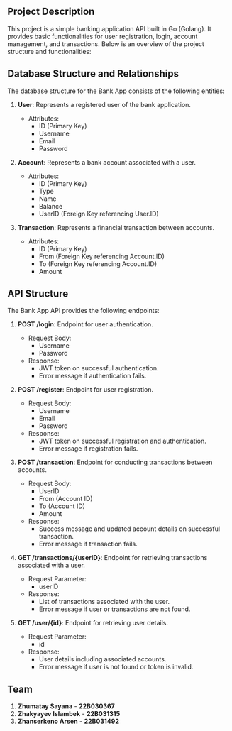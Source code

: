 ## Project Description

This project is a simple banking application API built in Go (Golang). It provides basic functionalities for user registration, login, account management, and transactions. Below is an overview of the project structure and functionalities:

## Database Structure and Relationships

The database structure for the Bank App consists of the following entities:

1. **User**: Represents a registered user of the bank application.
   - Attributes:
     - ID (Primary Key)
     - Username
     - Email
     - Password

2. **Account**: Represents a bank account associated with a user.
   - Attributes:
     - ID (Primary Key)
     - Type
     - Name
     - Balance
     - UserID (Foreign Key referencing User.ID)

3. **Transaction**: Represents a financial transaction between accounts.
   - Attributes:
     - ID (Primary Key)
     - From (Foreign Key referencing Account.ID)
     - To (Foreign Key referencing Account.ID)
     - Amount

## API Structure

The Bank App API provides the following endpoints:

1. **POST /login**: Endpoint for user authentication.
   - Request Body:
     - Username
     - Password
   - Response:
     - JWT token on successful authentication.
     - Error message if authentication fails.

2. **POST /register**: Endpoint for user registration.
   - Request Body:
     - Username
     - Email
     - Password
   - Response:
     - JWT token on successful registration and authentication.
     - Error message if registration fails.

3. **POST /transaction**: Endpoint for conducting transactions between accounts.
   - Request Body:
     - UserID
     - From (Account ID)
     - To (Account ID)
     - Amount
   - Response:
     - Success message and updated account details on successful transaction.
     - Error message if transaction fails.

4. **GET /transactions/{userID}**: Endpoint for retrieving transactions associated with a user.
   - Request Parameter:
     - userID
   - Response:
     - List of transactions associated with the user.
     - Error message if user or transactions are not found.

5. **GET /user/{id}**: Endpoint for retrieving user details.
   - Request Parameter:
     - id
   - Response:
     - User details including associated accounts.
     - Error message if user is not found or token is invalid.

## Team
1. **Zhumatay Sayana** - **22B030367**
2. **Zhakyayev Islambek** - **22B031315**
3. **Zhanserkeno Arsen** - **22B031492**
